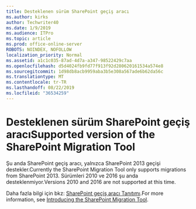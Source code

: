```yaml
---
title: Desteklenen sürüm SharePoint geçiş aracı
ms.author: kirks
author: Techwriter40
ms.date: 1/9/2019
ms.audience: ITPro
ms.topic: article
ms.prod: office-online-server
ROBOTS: NOINDEX, NOFOLLOW
localization_priority: Normal
ms.assetid: a1c1c035-87ad-4d7a-a347-98522429c7aa
ms.openlocfilehash: d5d4024fb9fd77f913f92d280620161534a574e8
ms.sourcegitcommit: 1d98db8acb9959aba3b5e308a567ade6b62da56c
ms.translationtype: MT
ms.contentlocale: tr-TR
ms.lasthandoff: 08/22/2019
ms.locfileid: "36534259"
---
```

# <a name="supported-version-of-the-sharepoint-migration-tool"></a><span data-ttu-id="f9f14-102">Desteklenen sürüm SharePoint geçiş aracı</span><span class="sxs-lookup"><span data-stu-id="f9f14-102">Supported version of the SharePoint Migration Tool</span></span>



<span data-ttu-id="f9f14-103">Şu anda SharePoint geçiş aracı, yalnızca SharePoint 2013 geçişi destekler.</span><span class="sxs-lookup"><span data-stu-id="f9f14-103">Currently the SharePoint Migration Tool only supports migrations from SharePoint 2013.</span></span> <span data-ttu-id="f9f14-104">Sürümleri 2010 ve 2016 şu anda desteklenmiyor.</span><span class="sxs-lookup"><span data-stu-id="f9f14-104">Versions 2010 and 2016 are not supported at this time.</span></span>
  
<span data-ttu-id="f9f14-105">Daha fazla bilgi için bkz: [SharePoint geçiş aracı Tanıtımı](https://go.microsoft.com/fwlink/?linkid=2044765&amp;clcid=0x409).</span><span class="sxs-lookup"><span data-stu-id="f9f14-105">For more information, see [Introducing the SharePoint Migration Tool](https://go.microsoft.com/fwlink/?linkid=2044765&amp;clcid=0x409).</span></span>
  


